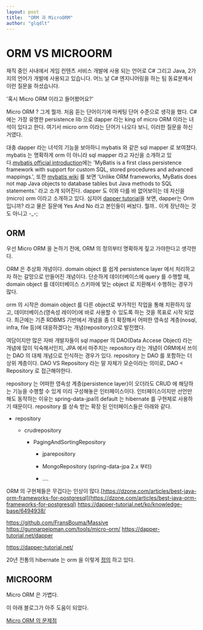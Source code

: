 ```yaml
---
layout: post
title:  "ORM 과 MicroORM"
author: "glqdlt"
---
```


# ORM VS MICROORM

재직 중인 사내에서 게임 컨텐츠 서비스 개발에 사용 되는 언어로 C# 그리고 Java, 2가지의 언어가 개발에 사용되고 있습니다. 어느 날 C# 엔지니어링을 하는 팀 동료분께서 이런 질문을 하셨습니다.

 '혹시 Micro ORM 이라고 들어봤어요?' 

Micro ORM ? 그게 뭘까. 처음 듣는 단어이기에 마케팅 단어 수준으로 생각을 했다. C# 에는 가장 유명한 persistence lib 으로 dapper 라는 king of micro ORM 이라는 녀석이 있다고 한다. 여기서 micro orm 이라는 단어가 나오다 보니, 이러한 질문을 하신 거였다.

대충 dapper 라는 녀석의 기능을 보아하니 mybatis 와 같은 sql mapper 로 보여졌다. mybatis 는 명확하게 orm 이 아니라 sql mapper 라고 자신을 소개하고 있다.[mybatis official introduction](http://www.mybatis.org/mybatis-3/)에는 'MyBatis is a first class persistence framework with support for custom SQL, stored procedures and advanced mappings.', 또한 [mybatis wiki](https://en.wikipedia.org/wiki/MyBatis) 를 보면 'Unlike ORM frameworks, MyBatis does not map Java objects to database tables but Java methods to SQL statements.' 라고 소개 되어진다. dapper 도 이와 다를 바 없어보이는 데 자신을 (micro) orm 이라고 소개하고 있다. 심지어 [dapper tutorial](https://dapper-tutorial.net/)을 보면, dapper는 Orm 입니까? 라고 물은 질문에 Yes And No 라고 본인들이 써놨다. 뭘까.. 이게 장난하는 것도 아니고 -_-;


## ORM

우선 Micro ORM 을 논하기 전에, ORM 의 정의부터 명확하게 짚고 가야한다고 생각한다.

ORM 은 추상화 개념이다. domain object 를 쉽게 persistence layer 에서 처리하고자 하는 갈망으로 만들어진 개념이다. 단순하게 데이터베이스에 query 를 수행할 때, domain object 를 데이터베이스 스키마에 맞는 object 로 치환해서 수행하는 경우가 많다. 

orm 의 시작은 domain object 를 다른 object로 부가적인 작업을 통해 치환하지 않고, 데이터베이스(영속성 레이어)에 바로 사용할 수 있도록 하는 것을 목표로 시작 되었다. 최근에는 기존 RDBMS 기반에서 개념을 좀 더 확장해서 어떠한 영속성 계층(nosql, infra, file 등)에 대응하겠다는 개념(repository)으로 발전했다. 

여담이지만 많은 자바 개발자들이 sql mapper 의 DAO(Data Accese Object) 라는 개념에 많이 익숙해서인지, JPA 에서 마주치는 repository 라는 개념이 ORM에서 쓰이는 DAO 의 대체 개념으로 인식하는 경우가 있다. repository 는 DAO 를 포함하는 더 상위 계층이다. DAO VS Repository 라는 말 자체가 모순이라는 의미로, DAO < Repository 로 접근해야한다.

repository 는 어떠한 영속성 계층(persistence layer)이 오더라도 CRUD 에 해당하는 기능을 수행할 수 있게 미리 구성해놓은 인터페이스이다. 인터페이스이지만 선언만 해도 동작하는 이유는 spring-data-jpa의 default 는 hibernate 를 구현체로 사용하기 때문이다.
repository 를 상속 받는 확장 된 인터페이스들은 아래와 같다.

- repository

    - crudrepository

        - PagingAndSortingRepository

            - jparepository

            - MongoRepository (spring-data-jpa 2.x 부터)

            - ....

        





ORM 의 구현체들은 무겁다는 인상이 많다.[https://dzone.com/articles/best-java-orm-frameworks-for-postgresql](https://dzone.com/articles/best-java-orm-frameworks-for-postgresql)
https://dapper-tutorial.net/ko/knowledge-base/6494938/

https://github.com/FransBouma/Massive
https://gunnarpeipman.com/tools/micro-orm/
https://dapper-tutorial.net/dapper

https://dapper-tutorial.net/

20년 전통의 hibernate 는 orm 을 이렇게 [정의](http://hibernate.org/orm/what-is-an-orm/) 하고 있다.

## MICROORM

Micro ORM 은 가볍다.



이 아래 블로그가 아주 도움이 되었다.

[Micro ORM 의 문제점](https://yaplex.com/blog/micro-orm-vs-orm)